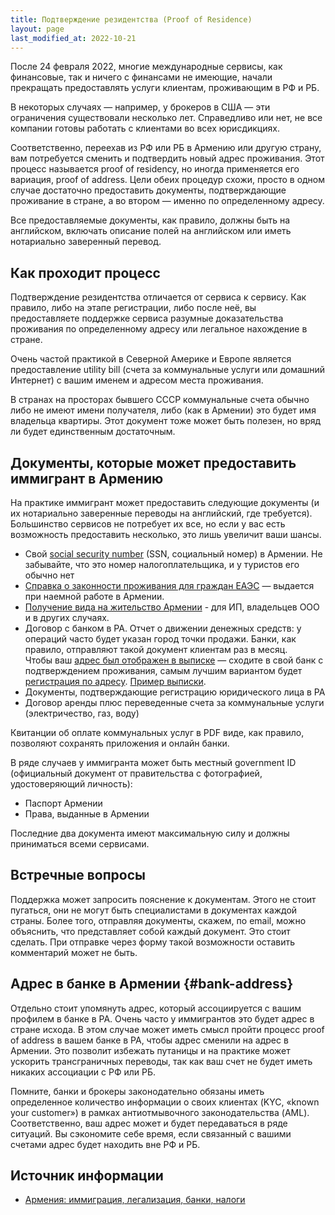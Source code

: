 ```yaml
---
title: Подтверждение резидентства (Proof of Residence)
layout: page
last_modified_at: 2022-10-21
---
```


После 24 февраля 2022, многие международные сервисы, как финансовые, так и ничего с финансами не имеющие,
начали прекращать предоставлять услуги клиентам, проживающим в РФ и РБ.

В некоторых случаях — например, у брокеров в США — эти ограничения существовали несколько лет. Справедливо или нет,
не все компании готовы работать с клиентами во всех юрисдикциях.

Соответственно, переехав из РФ или РБ в Армению или другую страну, вам потребуется сменить и подтвердить новый адрес
проживания. Этот процесс называется proof of residency, но иногда применяется его вариация, proof of address.
Цели обеих процедур схожи, просто в одном случае достаточно предоставить документы, подтверждающие проживание в
стране, а во втором — именно по определенному адресу.

Все предоставляемые документы, как правило, должны быть на английском, включать описание полей на английском
или иметь нотариально заверенный перевод.

## Как проходит процесс

Подтверждение резидентства отличается от сервиса к сервису. Как правило, либо на этапе регистрации, либо после неё,
вы предоставляете поддержке сервиса разумные доказательства проживания по определенному адресу или легальное нахождение
в стране.

Очень частой практикой в Северной Америке и Европе является предоставление utility bill (счета за коммунальные услуги
или домашний Интернет) с вашим именем и адресом места проживания.

В странах на просторах бывшего СССР коммунальные счета обычно либо не имеют имени получателя, либо (как в Армении)
это будет имя владельца квартиры. Этот документ тоже может быть полезен, но вряд ли будет единственным достаточным.

## Документы, которые может предоставить иммигрант в Армению

На практике иммигрант может предоставить следующие документы (и их нотариально заверенные переводы на английский, где требуется).
Большинство сервисов не потребует их все, но если у вас есть возможность предоставить несколько, это лишь увеличит ваши шансы.

- Свой [social security number](social-number.md) (SSN, социальный номер) в Армении. Не забывайте, что это номер налогоплательщика, и у туристов его обычно нет
- [Справка о законности проживания для граждан ЕАЭС](eaeu-cert.md) — выдается при наемной работе в Армении.
- [Получение вида на жительство Армении](residence.md) - для ИП, владельцев ООО и в других случаях.
- Договор с банком в РА. Отчет о движении денежных средств: у операций часто будет указан город точки продажи.
  Банки, как правило, отправляют такой документ клиентам раз в месяц. <br>
  Чтобы ваш [адрес был отображен в выписке](#bank-address) — сходите в свой банк с подтверждением проживания,
  самым лучшим вариантом будет [регистрация по адресу](registration.md). [Пример выписки](/files/bank-proof-of-address.jpg).
- Документы, подтверждающие регистрацию юридического лица в РА
- Договор аренды плюс переведенные счета за коммунальные услуги (электричество, газ, воду)

Квитанции об оплате коммунальных услуг в PDF виде, как правило, позволяют сохранять приложения и онлайн банки.

В ряде случаев у иммигранта может быть местный government ID (официальный документ от правительства с фотографией, удостоверяющий личность):

- Паспорт Армении
- Права, выданные в Армении

Последние два документа имеют максимальную силу и должны приниматься всеми сервисами.

## Встречные вопросы

Поддержка может запросить пояснение к документам. Этого не стоит пугаться, они не могут быть специалистами в документах
каждой страны. Более того, отправляя документы, скажем, по email, можно объяснить, что представляет собой каждый документ.
Это стоит сделать. При отправке через форму такой возможности оставить комментарий может не быть.

## Адрес в банке в Армении {#bank-address}

Отдельно стоит упомянуть адрес, который ассоциируется с вашим профилем в банке в РА. Очень часто у иммигрантов
это будет адрес в стране исхода. В этом случае может иметь смысл пройти процесс proof of address в вашем банке в
РА, чтобы адрес сменили на адрес в Армении. Это позволит избежать путаницы и на практике может ускорить трансграничных
переводы, так как ваш счет не будет иметь никаких ассоциации с РФ или РБ.

Помните, банки и брокеры законодательно обязаны иметь определенное количество информации о своих клиентах
(KYC, «known your customer») в рамках антиотмывочного законодательства (AML). Соответственно, ваш адрес может и будет
передаваться в ряде ситуаций. Вы сэкономите себе время, если связанный с вашими счетами адрес будет находить вне РФ и РБ.

## Источник информации

- [Армения: иммиграция, легализация, банки, налоги](https://t.me/am_banking_and_residency)
